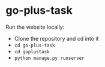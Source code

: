 # go-plus-task

Run the website locally:

- Clone the repository and cd into it
- ```cd go-plus-task```
- ```cd goplustask```
- ```python manage.py runserver```
